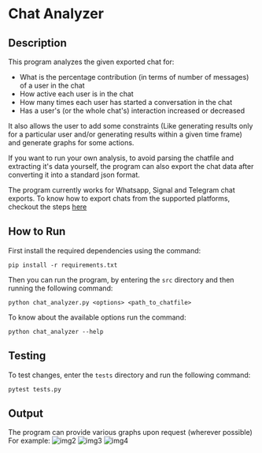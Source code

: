 # Chat Analyzer

## Description



This program analyzes the given exported chat for:
- What is the percentage contribution (in terms of number of messages) of a user in the chat
- How active each user is in the chat
- How many times each user has started a conversation in the chat
- Has a user's (or the whole chat's) interaction increased or decreased

It also allows the user to add some constraints (Like generating results only for a particular user and/or generating results within a given time frame) and generate graphs for some actions.

If you want to run your own analysis, to avoid parsing the chatfile and extracting it's data yourself, the program can also export the chat data after converting it into a standard json format.

The program currently works for Whatsapp, Signal and Telegram chat exports. To know how to export chats from the supported platforms, checkout the steps [here](docs/how-to-export.md)

## How to Run

First install the required dependencies using the command:

    pip install -r requirements.txt

Then you can run the program, by entering the `src` directory and then running the following command:

    python chat_analyzer.py <options> <path_to_chatfile>

To know about the available options run the command:

    python chat_analyzer --help

## Testing

To test changes, enter the `tests` directory and run the following command:

    pytest tests.py
    
    
## Output

The program can provide various graphs upon request (wherever possible)
For example:
![img2](https://user-images.githubusercontent.com/84586244/145166287-5643a572-ac17-4795-bdc6-43ab82a6274c.jpeg)
![img3](https://user-images.githubusercontent.com/84586244/145166324-194aad63-d901-41fe-bb28-9f00f465ce71.jpeg)
![img4](https://user-images.githubusercontent.com/84586244/145166146-c8186b67-8f9b-4572-8f20-329fdb3bcbbc.jpeg)


